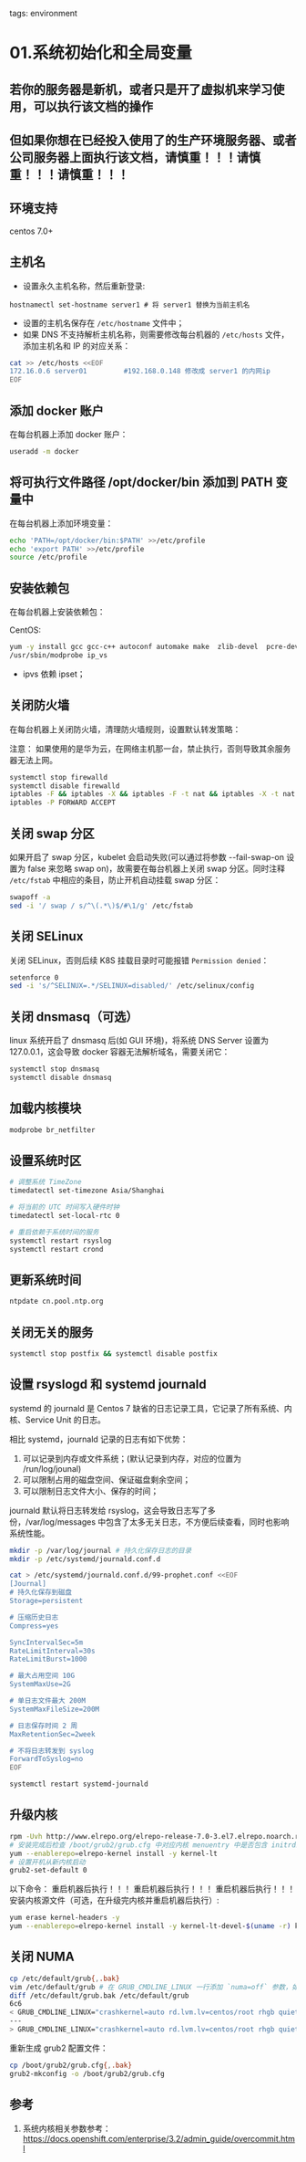 tags: environment

# 01.系统初始化和全局变量

## 若你的服务器是新机，或者只是开了虚拟机来学习使用，可以执行该文档的操作

## 但如果你想在已经投入使用了的生产环境服务器、或者公司服务器上面执行该文档，请慎重！！！请慎重！！！请慎重！！！

## 环境支持

centos 7.0+

## 主机名

+ 设置永久主机名称，然后重新登录:

```
hostnamectl set-hostname server1 # 将 server1 替换为当前主机名
```

+ 设置的主机名保存在 `/etc/hostname` 文件中；
+ 如果 DNS 不支持解析主机名称，则需要修改每台机器的 `/etc/hosts` 文件，添加主机名和 IP 的对应关系：

``` bash
cat >> /etc/hosts <<EOF
172.16.0.6 server01         #192.168.0.148 修改成 server1 的内网ip
EOF
```

## 添加 docker 账户

在每台机器上添加 docker 账户：

``` bash
useradd -m docker
```

## 将可执行文件路径 /opt/docker/bin 添加到 PATH 变量中

在每台机器上添加环境变量：

``` bash
echo 'PATH=/opt/docker/bin:$PATH' >>/etc/profile
echo 'export PATH' >>/etc/profile
source /etc/profile
```

## 安装依赖包

在每台机器上安装依赖包：

CentOS:

``` bash
yum -y install gcc gcc-c++ autoconf automake make  zlib-devel  pcre-devel openssl openssl-devel epel-release conntrack ipvsadm ipset jq iptables curl sysstat libseccomp
/usr/sbin/modprobe ip_vs
```

+ ipvs 依赖 ipset；

## 关闭防火墙

在每台机器上关闭防火墙，清理防火墙规则，设置默认转发策略：

注意： 如果使用的是华为云，在网络主机那一台，禁止执行，否则导致其余服务器无法上网。

``` bash
systemctl stop firewalld
systemctl disable firewalld
iptables -F && iptables -X && iptables -F -t nat && iptables -X -t nat
iptables -P FORWARD ACCEPT
```

## 关闭 swap 分区

如果开启了 swap 分区，kubelet 会启动失败(可以通过将参数 --fail-swap-on 设置为 false 来忽略 swap on)，故需要在每台机器上关闭
swap 分区。同时注释 `/etc/fstab` 中相应的条目，防止开机自动挂载 swap 分区：

``` bash
swapoff -a
sed -i '/ swap / s/^\(.*\)$/#\1/g' /etc/fstab 
```

## 关闭 SELinux

关闭 SELinux，否则后续 K8S 挂载目录时可能报错 `Permission denied`：

``` bash
setenforce 0
sed -i 's/^SELINUX=.*/SELINUX=disabled/' /etc/selinux/config
```

## 关闭 dnsmasq（可选）

linux 系统开启了 dnsmasq 后(如 GUI 环境)，将系统 DNS Server 设置为 127.0.0.1，这会导致 docker 容器无法解析域名，需要关闭它：

``` bash
systemctl stop dnsmasq
systemctl disable dnsmasq
```

## 加载内核模块

``` bash
modprobe br_netfilter
```

## 设置系统时区

``` bash
# 调整系统 TimeZone
timedatectl set-timezone Asia/Shanghai

# 将当前的 UTC 时间写入硬件时钟
timedatectl set-local-rtc 0

# 重启依赖于系统时间的服务
systemctl restart rsyslog 
systemctl restart crond
```

## 更新系统时间

``` bash
ntpdate cn.pool.ntp.org
```

## 关闭无关的服务

``` bash
systemctl stop postfix && systemctl disable postfix
```

## 设置 rsyslogd 和 systemd journald

systemd 的 journald 是 Centos 7 缺省的日志记录工具，它记录了所有系统、内核、Service Unit 的日志。

相比 systemd，journald 记录的日志有如下优势：

1. 可以记录到内存或文件系统；(默认记录到内存，对应的位置为 /run/log/jounal)
1. 可以限制占用的磁盘空间、保证磁盘剩余空间；
1. 可以限制日志文件大小、保存的时间；

journald 默认将日志转发给 rsyslog，这会导致日志写了多份，/var/log/messages 中包含了太多无关日志，不方便后续查看，同时也影响系统性能。

``` bash
mkdir -p /var/log/journal # 持久化保存日志的目录
mkdir -p /etc/systemd/journald.conf.d

cat > /etc/systemd/journald.conf.d/99-prophet.conf <<EOF
[Journal]
# 持久化保存到磁盘
Storage=persistent

# 压缩历史日志
Compress=yes

SyncIntervalSec=5m
RateLimitInterval=30s
RateLimitBurst=1000

# 最大占用空间 10G
SystemMaxUse=2G

# 单日志文件最大 200M
SystemMaxFileSize=200M

# 日志保存时间 2 周
MaxRetentionSec=2week

# 不将日志转发到 syslog
ForwardToSyslog=no
EOF

systemctl restart systemd-journald
```

## 升级内核

``` bash
rpm -Uvh http://www.elrepo.org/elrepo-release-7.0-3.el7.elrepo.noarch.rpm
# 安装完成后检查 /boot/grub2/grub.cfg 中对应内核 menuentry 中是否包含 initrd16 配置，如果没有，再安装一次！
yum --enablerepo=elrepo-kernel install -y kernel-lt
# 设置开机从新内核启动
grub2-set-default 0
```

以下命令：
重启机器后执行！！！
重启机器后执行！！！
重启机器后执行！！！
安装内核源文件（可选，在升级完内核并重启机器后执行）:

``` bash
yum erase kernel-headers -y
yum --enablerepo=elrepo-kernel install -y kernel-lt-devel-$(uname -r) kernel-lt-headers-$(uname -r)
```

## 关闭 NUMA

``` bash
cp /etc/default/grub{,.bak}
vim /etc/default/grub # 在 GRUB_CMDLINE_LINUX 一行添加 `numa=off` 参数，如下所示：
diff /etc/default/grub.bak /etc/default/grub
6c6
< GRUB_CMDLINE_LINUX="crashkernel=auto rd.lvm.lv=centos/root rhgb quiet"
---
> GRUB_CMDLINE_LINUX="crashkernel=auto rd.lvm.lv=centos/root rhgb quiet numa=off"
```

重新生成 grub2 配置文件：

``` bash
cp /boot/grub2/grub.cfg{,.bak}
grub2-mkconfig -o /boot/grub2/grub.cfg
```

## 参考

1. 系统内核相关参数参考：https://docs.openshift.com/enterprise/3.2/admin_guide/overcommit.html
